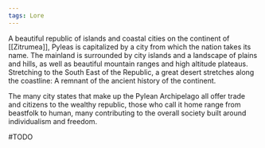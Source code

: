 ```yaml
---
tags: Lore
---
```

A beautiful republic of islands and coastal cities on the continent of [[Zitrumea]], Pyleas is capitalized by a city from which the nation takes its name. The mainland is surrounded by city islands and a landscape of plains and hills, as well as beautiful mountain ranges and high altitude plateaus. Stretching to the South East of the Republic, a great desert stretches along the coastline: A remnant of the ancient history of the continent.

The many city states that make up the Pylean Archipelago all offer trade and citizens to the wealthy republic, those who call it home range from beastfolk to human, many contributing to the overall society built around individualism and freedom.

#TODO 